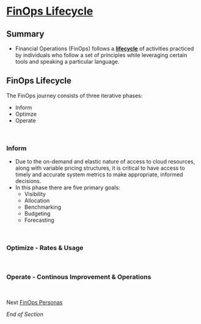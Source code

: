 # [FinOps Lifecycle](https://www.finops.org/framework/phases/)

## Summary
* Financial Operations (FinOps) follows a [**lifecycle**](https://www.mindmeister.com/2757653146/02-finops-lifecycle-ioo) of activities practiced by individuals who follow a set of principles while leveraging certain tools and speaking a particular language.

## FinOps Lifecycle 
The FinOps journey consists of three iterative phases: 
* Inform
* Optimze
* Operate
<br>

### Inform 
* Due to the on-demand and elastic nature of access to cloud resources, along with variable pricing structures, it is critical to have access to timely and accurate system metrics to make appropriate, informed decisions. 
* In this phase there are five primary goals:
    * Visibility
    * Allocation
    * Benchmarking
    * Budgeting
    * Forecasting
<br>

### Optimize - Rates & Usage
<br>

### Operate - Continous Improvement & Operations
<br>

Next [FinOps Personas](https://github.com/jamesbuckett/finops-certified-practitioner/blob/main/03-finops-persona.md)
<br>

*End of Section*